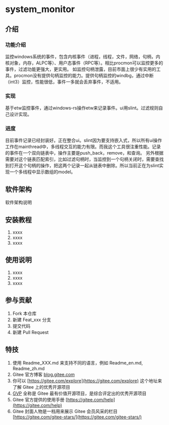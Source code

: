 # system_monitor

## 介绍
### 功能介绍
监控windows系统的事件，包含内核事件（进程，线程，文件，网络，句柄，内核对象，内存，ALPC等）、用户态事件（RPC等）。相比procmon可以监控更多的事件，过滤功能更强大，更实用。
如监控句柄泄露，目前市面上很少有实用的工具。procmon没有提供句柄监控的能力。提供句柄监控的windbg，通过中断（int3）监控，性能很低，事件一多就会丢弃事件，不适用。
### 实现
基于etw监控事件，通过windows-rs操作etw来记录事件。ui用slint。过滤规则自己设计实现。
### 进度
目前事件记录已经封装好。正在整合ui。slint因为要支持嵌入式，所以所有ui操作工作在mainthread中，多线程交互的能力有限。而我这个工具很注重性能。记录的事件在一个双向链表中，操作主要是push_back，remove，和查询。
另外根据需要对这个链表匹配索引，比如过滤句柄时，当监控到一个句柄关闭时，需要查找到打开这个句柄的操作，把这两个记录一起从链表中删除。所以当前正在为slint实现一个多线程中显示数组的model。

## 软件架构
软件架构说明


## 安装教程

1.  xxxx
2.  xxxx
3.  xxxx

## 使用说明

1.  xxxx
2.  xxxx
3.  xxxx

## 参与贡献

1.  Fork 本仓库
2.  新建 Feat_xxx 分支
3.  提交代码
4.  新建 Pull Request


## 特技

1.  使用 Readme\_XXX.md 来支持不同的语言，例如 Readme\_en.md, Readme\_zh.md
2.  Gitee 官方博客 [blog.gitee.com](https://blog.gitee.com)
3.  你可以 [https://gitee.com/explore](https://gitee.com/explore) 这个地址来了解 Gitee 上的优秀开源项目
4.  [GVP](https://gitee.com/gvp) 全称是 Gitee 最有价值开源项目，是综合评定出的优秀开源项目
5.  Gitee 官方提供的使用手册 [https://gitee.com/help](https://gitee.com/help)
6.  Gitee 封面人物是一档用来展示 Gitee 会员风采的栏目 [https://gitee.com/gitee-stars/](https://gitee.com/gitee-stars/)

